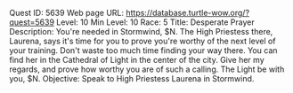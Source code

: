 Quest ID: 5639
Web page URL: https://database.turtle-wow.org/?quest=5639
Level: 10
Min Level: 10
Race: 5
Title: Desperate Prayer
Description: You're needed in Stormwind, $N. The High Priestess there, Laurena, says it's time for you to prove you're worthy of the next level of your training. Don't waste too much time finding your way there. You can find her in the Cathedral of Light in the center of the city. Give her my regards, and prove how worthy you are of such a calling. The Light be with you, $N.
Objective: Speak to High Priestess Laurena in Stormwind.

